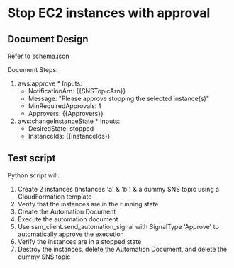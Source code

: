 # Stop EC2 instances with approval

## Document Design

Refer to schema.json

Document Steps:
  1. aws:approve
    * Inputs:
      * NotificationArn: {{SNSTopicArn}}
      * Message: "Please approve stopping the selected instance(s)"
      * MinRequiredApprovals: 1
      * Approvers: {{Approvers}}
  2. aws:changeInstanceState
    * Inputs:
      * DesiredState: stopped
      * InstanceIds: {{InstanceIds}}

## Test script

Python script will:
  1. Create 2 instances (instances 'a' & 'b') & a dummy SNS topic using a CloudFormation template
  2. Verify that the instances are in the running state
  3. Create the Automation Document
  4. Execute the automation document
  5. Use ssm_client.send_automation_signal with SignalType 'Approve' to automatically approve the execution
  6. Verify the instances are in a stopped state
  7. Destroy the instances, delete the Automation Document, and delete the dummy SNS topic

